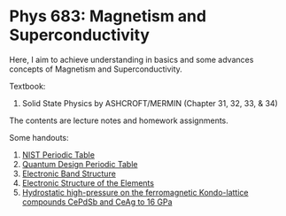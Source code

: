 # Phys 683: Magnetism and Superconductivity

Here, I aim to achieve understanding in basics and some advances concepts of Magnetism and Superconductivity.

Textbook: 
1. Solid State Physics by ASHCROFT/MERMIN (Chapter 31, 32, 33, & 34)

The contents are lecture notes and homework assignments.

Some handouts:
1. [NIST Periodic Table](https://www.nist.gov/pml/periodic-table-elements)
2. [Quantum Design Periodic Table](https://www.qdusa.com/siteDocs/Quantum_Design_Periodic_Table.pdf)
3. [Electronic Band Structure](https://www.sciencedirect.com/science/article/pii/S0927025610002697)
4. [Electronic Structure of the Elements](https://physics.nist.gov/cgi-bin/ASD/ie.pl?spectra=H-DS+i&units=1&at_num_out=on&el_name_out=on&shells_out=on&level_out=on&e_out=0&unc_out=on&biblio=on)
5. [Hydrostatic high-pressure on the ferromagnetic Kondo-lattice compounds CePdSb and CeAg to 16 GPa](https://journals.aps.org/prb/abstract/10.1103/PhysRevB.55.14109)
